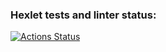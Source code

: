 ### Hexlet tests and linter status:
[![Actions Status](https://github.com/Ryan692/python-project-lvl1/workflows/hexlet-check/badge.svg)](https://github.com/Ryan692/python-project-lvl1/actions)